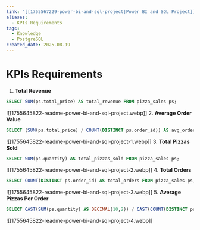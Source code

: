 ```yaml
---
link: "[[1755567229-power-bi-and-sql-project|Power BI and SQL Project]]"
aliases:
  - KPIs Requirements
tags:
  - Knowledge
  - PostgreSQL
created_date: 2025-08-19
---
```

# KPIs Requirements
1. **Total Revenue**
```SQL
SELECT SUM(ps.total_price) AS total_revenue FROM pizza_sales ps;
```
![[1755645822-readme-power-bi-and-sql-project.webp]]
2. **Average Order Value**
```SQL
SELECT (SUM(ps.total_price) / COUNT(DISTINCT ps.order_id)) AS avg_order_value FROM pizza_sales ps;
```
![[1755645822-readme-power-bi-and-sql-project-1.webp]]
3. **Total Pizzas Sold**
```SQL
SELECT SUM(ps.quantity) AS total_pizzas_sold FROM pizza_sales ps;
```
![[1755645822-readme-power-bi-and-sql-project-2.webp]]
4. **Total Orders**
```SQL
SELECT COUNT(DISTINCT ps.order_id) AS total_orders FROM pizza_sales ps;
```
![[1755645822-readme-power-bi-and-sql-project-3.webp]]
5. **Average Pizzas Per Order**
```SQL
SELECT CAST(SUM(ps.quantity) AS DECIMAL(10,2)) / CAST(COUNT(DISTINCT ps.order_id) AS DECIMAL(10,2)) AS avg_pizzas_per_order FROM pizza_sales ps;
```
![[1755645822-readme-power-bi-and-sql-project-4.webp]]

